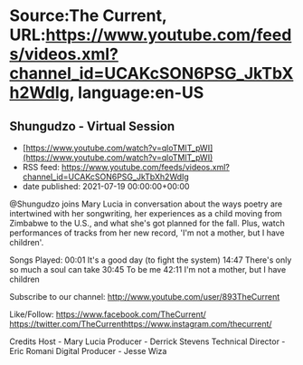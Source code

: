 # Source:The Current, URL:https://www.youtube.com/feeds/videos.xml?channel_id=UCAKcSON6PSG_JkTbXh2WdIg, language:en-US

## Shungudzo - Virtual Session
 - [https://www.youtube.com/watch?v=qloTMIT_pWI](https://www.youtube.com/watch?v=qloTMIT_pWI)
 - RSS feed: https://www.youtube.com/feeds/videos.xml?channel_id=UCAKcSON6PSG_JkTbXh2WdIg
 - date published: 2021-07-19 00:00:00+00:00

@Shungudzo joins Mary Lucia in conversation about the ways poetry are intertwined with her songwriting, her experiences as a child moving from Zimbabwe to the U.S., and what she's got planned for the fall. Plus, watch performances of tracks from her new record, 'I'm not a mother, but I have children'.

Songs Played: 
00:01 It's a good day (to fight the system)
14:47 There's only so much a soul can take
30:45 To be me
42:11 I'm not a mother, but I have children

Subscribe to our channel:
http://www.youtube.com/user/893TheCurrent

Like/Follow:
https://www.facebook.com/TheCurrent/​​​​
https://twitter.com/TheCurrent​​​​
https://www.instagram.com/thecurrent/

Credits
Host - Mary Lucia
Producer - Derrick Stevens
Technical Director - Eric Romani
Digital Producer - Jesse Wiza


